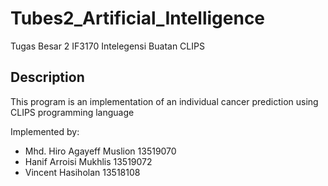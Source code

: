 # Tubes2_Artificial_Intelligence
Tugas Besar 2 IF3170 Intelegensi Buatan
CLIPS

## Description
This program is an implementation of an individual cancer prediction using CLIPS programming language

Implemented by:
- Mhd. Hiro Agayeff Muslion 13519070
- Hanif Arroisi Mukhlis 13519072
- Vincent Hasiholan 13518108
